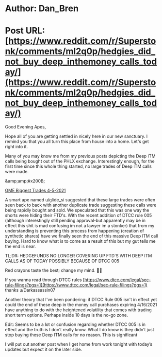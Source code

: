 # Author: Dan_Bren
# Post URL: [https://www.reddit.com/r/Superstonk/comments/ml2q0p/hedgies_did_not_buy_deep_inthemoney_calls_today/](https://www.reddit.com/r/Superstonk/comments/ml2q0p/hedgies_did_not_buy_deep_inthemoney_calls_today/)


Good Evening Apes,

Hope all of you are getting settled in nicely here in our new sanctuary. I remind you that you all turn this place from house into a home. Let's get right into it.

Many of you may know me from my previous posts depicting the Deep ITM calls being bought out of the PHLX exchange. Interestingly enough, for the first time since this whole thing started, no large trades of Deep ITM calls were made.

&amp;amp;amp;#x200B;

[GME Biggest Trades 4-5-2021](https://preview.redd.it/4u3b8lh34hr61.jpg?width=1223&amp;amp;amp;format=pjpg&amp;amp;amp;auto=webp&amp;amp;amp;s=00781c4e2b5ce033700f469af50a6a9d67d3e015)

A smart ape named u/glide_si suggested that these large trades were often seen back to back with another duplicate trade suggesting these calls were being rapidly bought and sold. We speculated that this was one way the shorts were hiding their FTD's.  With the recent addition of DTCC rule 005 (although interestingly still pending approval-but apparently may be in effect this shit is mad confusing im not a lawyer im a stonker) that from my understanding is preventing this process from happening (creation of synthetic shares) have we finally seen the end of this massive Deep ITM call buying. Hard to know what is to come as a result of this but my gut tells me the end is near.

TL;DR:  HEDGEFUNDS NO LONGER COVERING UP FTD'S WITH DEEP ITM CALLS AS OF TODAY POSSIBLY BECAUSE OF DTCC 005

Red crayons taste the best; change my mind.  💎🙌

If you wanna read through DTCC rules  [https://www.dtcc.com/legal/sec-rule-filings?pgs=1](https://www.dtcc.com/legal/sec-rule-filings?pgs=1) thanks u/Darkassassin07

Another theory that I've been pondering: if DTCC Rule 005 isn't in effect yet could the end of these deep in the money call purchases expiring 4/16/2021 have anything to do with the heightened volatility that comes with trading short term options. Perhaps inside 10 days is the no-go zone.

Edit: Seems to be a lot or confusion regarding whether DTCC 005 is in effect and the truth is I don’t really know. What I do know is they didn’t just stop buying these Deep ITM calls for no reason. This is significant

I will put out another post when I get home from work tonight with today’s updates but expect it on the later side.